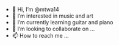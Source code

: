 - 👋 Hi, I’m @mtwa14
- 👀 I’m interested in music and art
- 🌱 I’m currently learning guitar and piano
- 💞️ I’m looking to collaborate on ...
- 📫 How to reach me ...

<!---
mtwa14/mtwa14 is a ✨ special ✨ repository because its `README.md` (this file) appears on your GitHub profile.
You can click the Preview link to take a look at your changes.
--->
